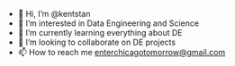 - 👋 Hi, I’m @kentstan
- 👀 I’m interested in Data Engineering and Science
- 🌱 I’m currently learning everything about DE 
- 💞️ I’m looking to collaborate on DE projects
- 📫 How to reach me enterchicagotomorrow@gmail.com

<!---
kentstan/kentstan is a ✨ special ✨ repository because its `README.md` (this file) appears on your GitHub profile.
You can click the Preview link to take a look at your changes.
--->
